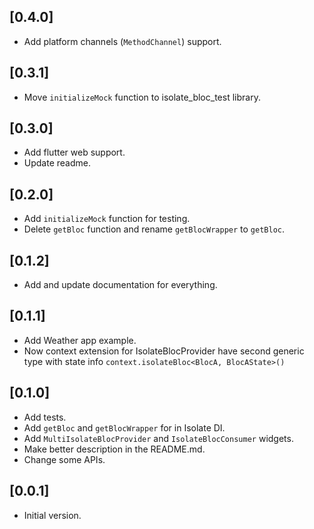 ## [0.4.0]
 - Add platform channels (`MethodChannel`) support.

## [0.3.1]
 - Move `initializeMock` function to isolate_bloc_test library.

## [0.3.0]
 - Add flutter web support.
 - Update readme.

## [0.2.0]
 - Add `initializeMock` function for testing.
 - Delete `getBloc` function and rename `getBlocWrapper` to `getBloc`. 

## [0.1.2] 
 - Add and update documentation for everything.

## [0.1.1]
 - Add Weather app example.
 - Now context extension for IsolateBlocProvider have second generic type with state 
    info `context.isolateBloc<BlocA, BlocAState>()`

## [0.1.0] 
- Add tests.  
- Add `getBloc` and `getBlocWrapper` for in Isolate DI.
- Add `MultiIsolateBlocProvider` and `IsolateBlocConsumer` widgets.
- Make better description in the README.md.
- Change some APIs.

## [0.0.1] 
- Initial version.
